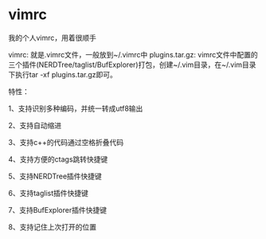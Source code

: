 # vimrc
我的个人vimrc，用着很顺手

vimrc: 就是.vimrc文件，一般放到~/.vimrc中
plugins.tar.gz: vimrc文件中配置的三个插件(NERDTree/taglist/BufExplorer)打包，创建~/.vim目录，在~/.vim目录下执行tar -xf plugins.tar.gz即可。

特性：

1、支持识别多种编码，并统一转成utf8输出

2、支持自动缩进

3、支持c++的代码通过空格折叠代码

4、支持方便的ctags跳转快捷键

5、支持NERDTree插件快捷键

6、支持taglist插件快捷键

7、支持BufExplorer插件快捷键

8、支持记住上次打开的位置
